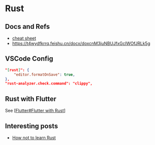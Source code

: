 # Rust

## Docs and Refs

- [cheat sheet](https://cheats.rs/)
- https://t4wydfkrrq.feishu.cn/docx/doxcnM3juNBUJfxGcIWOfJRLk5g

## VSCode Config

<!-- <details>
<summary>json</summary> -->

```json
"[rust]": {
    "editor.formatOnSave": true,
},
"rust-analyzer.check.command": "clippy",
```

<!-- </details> -->

## Rust with Flutter

See [[Flutter#Flutter with Rust]]

## Interesting posts

- [How not to learn Rust](https://dystroy.org/blog/how-not-to-learn-rust/)

[//begin]: # "Autogenerated link references for markdown compatibility"
[Flutter#Flutter with Rust]: Flutter.md "Flutter"
[//end]: # "Autogenerated link references"
